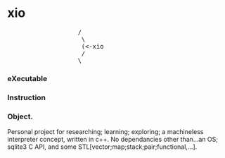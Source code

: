 # xio
<pre>
                   /
                    \
                    (<-xio
                    /
                   \ 
</pre>
   ### eXecutable 
   ### Instruction 
   ### Object.

Personal project for researching; learning; exploring; a machineless interpreter concept, written in c++.
No dependancies other than...an OS; sqlite3 C API, and some STL[vector;map;stack;pair;functional,...].

